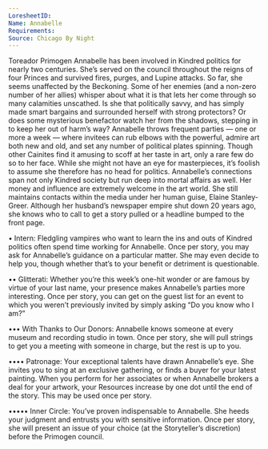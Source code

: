 ```yaml
---
LoresheetID: 
Name: Annabelle
Requirements:
Source: Chicago By Night
---
```

Toreador Primogen Annabelle has been involved in Kindred politics for nearly two centuries. She’s served on the council throughout the reigns of four Princes and survived fires, purges, and Lupine attacks. So far, she seems unaffected by the Beckoning. Some of her enemies (and a non-zero number of her allies) whisper about what it is that lets her come through so many calamities unscathed. Is she that politically savvy, and has simply made smart bargains and surrounded herself with strong protectors? Or does some mysterious benefactor watch her from the shadows, stepping in to keep her out of harm’s way? Annabelle throws frequent parties — one or more a week — where invitees can rub elbows with the powerful, admire art both new and old, and set any number of political plates spinning. Though other Cainites find it amusing to scoff at her taste in art, only a rare few do so to her face. While she might not have an eye for masterpieces, it’s foolish to assume she therefore has no head for politics. Annabelle’s connections span not only Kindred society but run deep into mortal affairs as well. Her money and influence are extremely welcome in the art world. She still maintains contacts within the media under her human guise, Elaine Stanley-Greer. Although her husband’s newspaper empire shut down 20 years ago, she knows who to call to get a story pulled or a headline bumped to the front page.

• Intern: Fledgling vampires who want to learn the ins and outs of Kindred politics often spend time working for Annabelle. Once per story, you may ask for Annabelle’s guidance on a particular matter. She may even decide to help you, though whether that’s to your benefit or detriment is questionable.

•• Glitterati: Whether you’re this week’s one-hit wonder or are famous by virtue of your last name, your presence makes Annabelle’s parties more interesting. Once per story, you can get on the guest list for an event to which you weren’t previously invited by simply asking “Do you know who I am?”

••• With Thanks to Our Donors: Annabelle knows someone at every museum and recording studio in town. Once per story, she will pull strings to get you a meeting with someone in charge, but the rest is up to you.

•••• Patronage: Your exceptional talents have drawn Annabelle’s eye. She invites you to sing at an exclusive gathering, or finds a buyer for your latest painting. When you perform for her associates or when Annabelle brokers a deal for your artwork, your Resources increase by one dot until the end of the story. This may be used once per story.

••••• Inner Circle: You’ve proven indispensable to Annabelle. She heeds your judgment and entrusts you with sensitive information. Once per story, she will present an issue of your choice (at the Storyteller’s discretion) before the Primogen council. 
